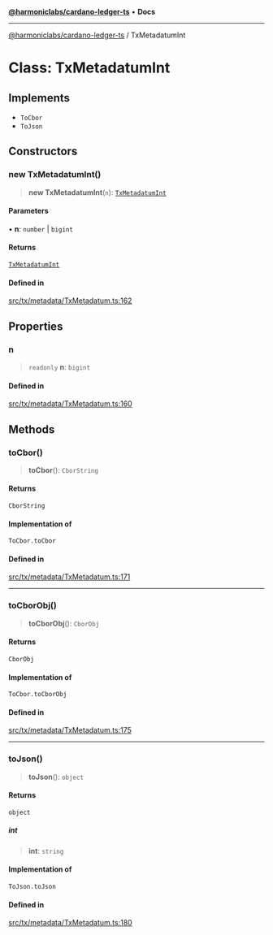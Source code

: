 [**@harmoniclabs/cardano-ledger-ts**](../README.md) • **Docs**

***

[@harmoniclabs/cardano-ledger-ts](../globals.md) / TxMetadatumInt

# Class: TxMetadatumInt

## Implements

- `ToCbor`
- `ToJson`

## Constructors

### new TxMetadatumInt()

> **new TxMetadatumInt**(`n`): [`TxMetadatumInt`](TxMetadatumInt.md)

#### Parameters

• **n**: `number` \| `bigint`

#### Returns

[`TxMetadatumInt`](TxMetadatumInt.md)

#### Defined in

[src/tx/metadata/TxMetadatum.ts:162](https://github.com/HarmonicLabs/cardano-ledger-ts/blob/94dd590ffe94133126b0d8d49920fc7b002e1975/src/tx/metadata/TxMetadatum.ts#L162)

## Properties

### n

> `readonly` **n**: `bigint`

#### Defined in

[src/tx/metadata/TxMetadatum.ts:160](https://github.com/HarmonicLabs/cardano-ledger-ts/blob/94dd590ffe94133126b0d8d49920fc7b002e1975/src/tx/metadata/TxMetadatum.ts#L160)

## Methods

### toCbor()

> **toCbor**(): `CborString`

#### Returns

`CborString`

#### Implementation of

`ToCbor.toCbor`

#### Defined in

[src/tx/metadata/TxMetadatum.ts:171](https://github.com/HarmonicLabs/cardano-ledger-ts/blob/94dd590ffe94133126b0d8d49920fc7b002e1975/src/tx/metadata/TxMetadatum.ts#L171)

***

### toCborObj()

> **toCborObj**(): `CborObj`

#### Returns

`CborObj`

#### Implementation of

`ToCbor.toCborObj`

#### Defined in

[src/tx/metadata/TxMetadatum.ts:175](https://github.com/HarmonicLabs/cardano-ledger-ts/blob/94dd590ffe94133126b0d8d49920fc7b002e1975/src/tx/metadata/TxMetadatum.ts#L175)

***

### toJson()

> **toJson**(): `object`

#### Returns

`object`

##### int

> **int**: `string`

#### Implementation of

`ToJson.toJson`

#### Defined in

[src/tx/metadata/TxMetadatum.ts:180](https://github.com/HarmonicLabs/cardano-ledger-ts/blob/94dd590ffe94133126b0d8d49920fc7b002e1975/src/tx/metadata/TxMetadatum.ts#L180)
